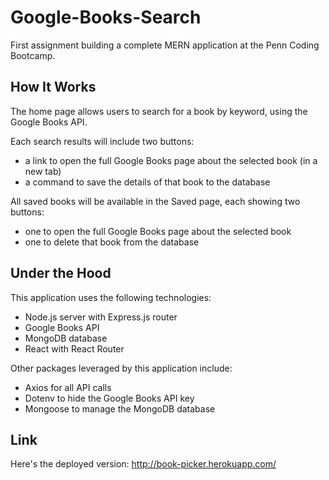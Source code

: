 # Google-Books-Search

First assignment building a complete MERN application at the Penn Coding Bootcamp.

## How It Works

The home page allows users to search for a book by keyword, using the Google Books API.

Each search results will include two buttons:
* a link to open the full Google Books page about the selected book (in a new tab)
* a command to save the details of that book to the database

All saved books will be available in the Saved page, each showing two buttons:
* one to open the full Google Books page about the selected book
* one to delete that book from the database

## Under the Hood

This application uses the following technologies:
* Node.js server with Express.js router
* Google Books API
* MongoDB database
* React with React Router

Other packages leveraged by this application include:
* Axios for all API calls
* Dotenv to hide the Google Books API key
* Mongoose to manage the MongoDB database

## Link

Here's the deployed version: http://book-picker.herokuapp.com/
